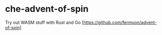 # che-advent-of-spin
Try out WASM stuff with Rust and Go [https://github.com/fermyon/advent-of-spin]
